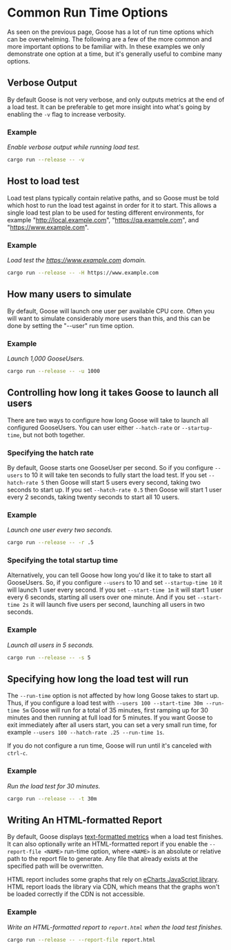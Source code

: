 # Common Run Time Options

As seen on the previous page, Goose has a lot of run time options which can be overwhelming. The following are a few of the more common and more important options to be familiar with. In these examples we only demonstrate one option at a time, but it's generally useful to combine many options.

## Verbose Output

By default Goose is not very verbose, and only outputs metrics at the end of a load test. It can be preferable to get more insight into what's going by enabling the `-v` flag to increase verbosity.

### Example
_Enable verbose output while running load test._

```bash
cargo run --release -- -v
```

## Host to load test

Load test plans typically contain relative paths, and so Goose must be told which host to run the load test against in order for it to start. This allows a single load test plan to be used for testing different environments, for example "http://local.example.com", "https://qa.example.com", and "https://www.example.com".

### Example
_Load test the https://www.example.com domain._

```bash
cargo run --release -- -H https://www.example.com
```

## How many users to simulate

By default, Goose will launch one user per available CPU core. Often you will want to simulate considerably more users than this, and this can be done by setting the "--user" run time option.

### Example
_Launch 1,000 GooseUsers._

```bash
cargo run --release -- -u 1000
```

## Controlling how long it takes Goose to launch all users

There are two ways to configure how long Goose will take to launch all configured GooseUsers. You can user either `--hatch-rate` or `--startup-time`, but not both together.

### Specifying the hatch rate

By default, Goose starts one GooseUser per second. So if you configure `--users` to 10 it will take ten seconds to fully start the load test. If you set `--hatch-rate 5` then Goose will start 5 users every second, taking two seconds to start up. If you set `--hatch-rate 0.5` then Goose will start 1 user every 2 seconds, taking twenty seconds to start all 10 users.

### Example
_Launch one user every two seconds._

```bash
cargo run --release -- -r .5
```

### Specifying the total startup time

Alternatively, you can tell Goose how long you'd like it to take to start all GooseUsers. So, if you configure `--users` to 10 and set `--startup-time 10` it will launch 1 user every second. If you set `--start-time 1m` it will start 1 user every 6 seconds, starting all users over one minute. And if you set `--start-time 2s` it will launch five users per second, launching all users in two seconds.

### Example
_Launch all users in 5 seconds._

```bash
cargo run --release -- -s 5
```

## Specifying how long the load test will run

The `--run-time` option is not affected by how long Goose takes to start up. Thus, if you configure a load test with `--users 100 --start-time 30m --run-time 5m` Goose will run for a total of 35 minutes, first ramping up for 30 minutes and then running at full load for 5 minutes. If you want Goose to exit immediately after all users start, you can set a very small run time, for example `--users 100 --hatch-rate .25 --run-time 1s`.

If you do not configure a run time, Goose will run until it's canceled with `ctrl-c`.

### Example
_Run the load test for 30 minutes._

```bash
cargo run --release -- -t 30m
```

## Writing An HTML-formatted Report

By default, Goose displays [text-formatted metrics](metrics.md) when a load test finishes. It can also optionally write an HTML-formatted report if you enable the `--report-file <NAME>` run-time option, where `<NAME>` is an absolute or relative path to the report file to generate. Any file that already exists at the specified path will be overwritten.

HTML report includes some graphs that rely on [eCharts JavaScript library](https://echarts.apache.org). HTML report loads the library via CDN, which means that the graphs won't be loaded correctly if the CDN is not accessible.

### Example
_Write an HTML-formatted report to `report.html` when the load test finishes._

```bash
cargo run --release -- --report-file report.html
```

